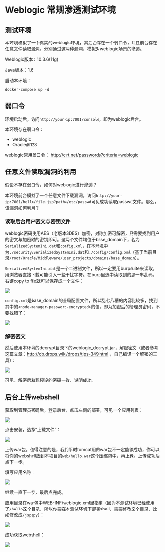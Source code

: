 # Weblogic 常规渗透测试环境

## 测试环境

本环境模拟了一个真实的weblogic环境，其后台存在一个弱口令，并且前台存在任意文件读取漏洞。分别通过这两种漏洞，模拟对weblogic场景的渗透。

Weblogic版本：10.3.6(11g)

Java版本：1.6

启动本环境：

```
docker-compose up -d
```

## 弱口令

环境启动后，访问`http://your-ip:7001/console`，即为weblogic后台。

本环境存在弱口令：

 - weblogic
 - Oracle@123

weblogic常用弱口令： http://cirt.net/passwords?criteria=weblogic

## 任意文件读取漏洞的利用

假设不存在弱口令，如何对weblogic进行渗透？

本环境前台模拟了一个任意文件下载漏洞，访问`http://your-ip:7001/hello/file.jsp?path=/etc/passwd`可见成功读取passwd文件。那么，该漏洞如何利用？

### 读取后台用户密文与密钥文件

weblogic密码使用AES（老版本3DES）加密，对称加密可解密，只需要找到用户的密文与加密时的密钥即可。这两个文件均位于base_domain下，名为`SerializedSystemIni.dat`和`config.xml`，在本环境中为`./security/SerializedSystemIni.dat`和`./config/config.xml`（基于当前目录`/root/Oracle/Middleware/user_projects/domains/base_domain`）。

`SerializedSystemIni.dat`是一个二进制文件，所以一定要用burpsuite来读取，用浏览器直接下载可能引入一些干扰字符。在burp里选中读取到的那一串乱码，右键copy to file就可以保存成一个文件：

![](img/05.png)

`config.xml`是base_domain的全局配置文件，所以乱七八糟的内容比较多，找到其中的`<node-manager-password-encrypted>`的值，即为加密后的管理员密码，不要找错了：

![](img/06.png)

### 解密密文

然后使用本环境的decrypt目录下的weblogic_decrypt.jar，解密密文（或者参考这篇文章：http://cb.drops.wiki/drops/tips-349.html ，自己编译一个解密的工具）：

![](img/07.png)

可见，解密后和我预设的密码一致，说明成功。

## 后台上传webshell

获取到管理员密码后，登录后台。点击左侧的部署，可见一个应用列表：

![](img/01.png)

点击安装，选择“上载文件”：

![](img/02.png)

上传war包。值得注意的是，我们平时tomcat用的war包不一定能够成功，你可以将你的webshell放到本项目的`web/hello.war`这个压缩包中，再上传。上传成功后点下一步。

填写应用名称：

![](img/03.png)

继续一直下一步，最后点完成。

应用目录在war包中WEB-INF/weblogic.xml里指定（因为本测试环境已经使用了`/hello`这个目录，所以你要在本测试环境下部署shell，需要修改这个目录，比如修改成`/jspspy`）：

![](img/08.png)

成功获取webshell：

![](img/04.png)